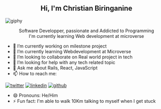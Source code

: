 
<h2 align = "center">Hi, I'm Christian Biringanine</h2>


![giphy](https://user-images.githubusercontent.com/97100091/170823363-d93b0210-4645-4c26-99d7-14c301d023e7.gif)


<p align = "center">Software Developper, passionate and Addicted to Programming </br> I'm currently learning Web development at microverse</p>


- 🔭 I’m currently working on milestone project 
- 🌱 I’m currently learning Webdevelopment at Microverse
- 👯 I’m looking to collaborate on  Real world project in tech
- 🤔 I’m looking for help with any tech related topic
- 💬 Ask me about Rails, React, JavaScript
- 📫 How to reach me: 

<!-- display the social media buttons in your README -->

[![twitter](https://github.com/shikhar1020jais1/Git-Social/blob/master/Icons/Twitter.png (Twitter))][3]
[![linkedin](https://github.com/shikhar1020jais1/Git-Social/blob/master/Icons/LinkedIn.png (LinkedIn))][4]
[![github](https://github.com/shikhar1020jais1/Git-Social/blob/master/Icons/Github.png (Github))][5]

<!-- To Link your profile to the media buttons -->

[3]: https://www.twitter.com/@christianbirin4
[4]: https://www.linkedin.com/in/christian-biringanine-1833011a5
[5]: https://www.github.com/christianbiring1

- 😄 Pronouns: He/Him
- ⚡ Fun fact: I'm able to walk 10Km talking to myself when I get stuck

